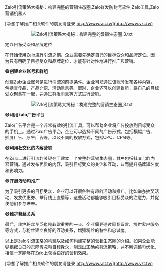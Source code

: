 Zalo引流策略大揭秘：构建完整的营销生态圈,Zalo群发防封号软件,Zalo工具,Zalo营销机器人

[😍想了解推广相关软件的朋友请登录 http://www.vst.tw](http://www.vst.tw)

 <center><img src="https://vst.tw/MP4/tuiguang/png/4.png" alt="Zalo引流策略大揭秘：构建完整的营销生态圈_3.txt"></center>

定义目标受众和品牌定位

在开始使用Zalo进行引流之前，企业需要先确定自己的目标受众和品牌定位。因为只有明确了目标受众和品牌定位，才能有针对性地进行推广和营销。

**😄创建企业账号和群组**

创建Zalo企业账号是进行引流的前提条件。企业可以通过该账号发布各种内容，包括宣传品、产品介绍、活动信息等。同时，企业还可以创建群组，将自己的目标受众聚集在一起，并通过群发消息等方式进行营销。

 <center><img src="https://vst.tw/MP4/tuiguang/png/4.png" alt="Zalo引流策略大揭秘：构建完整的营销生态圈_3.txt"></center>

**😄利用Zalo广告平台**

Zalo广告平台是一个非常有效的引流工具，可以帮助企业将广告投放到目标受众的手机上。通过Zalo广告平台，企业可以选择不同的广告形式，包括横幅广告、插屏广告、原生广告等，以及不同的投放方式，包括CPC、CPM等。

**😄利用社交化的内容营销**

在Zalo上进行引流的关键在于建立一个完整的营销生态圈，其中包括社交化的内容营销。通过发布优质的内容，吸引目标受众的关注和互动，从而提升品牌知名度和影响力。

**😄开展活动和推广**

为了吸引更多的目标受众，企业可以开展各种有趣的活动和推广。比如举办抽奖活动、发放优惠券、举行线上直播等，这些活动都能够吸引目标受众的注意力，并促使他们参与进来。

**😄维护粉丝关系**

最后，维护粉丝关系也是非常重要的一步。企业需要通过回复留言、提供客户服务等方式，与粉丝建立良好的互动关系，增强粉丝的黏性和忠诚度。

以上是Zalo引流策略的构建以及如何构建完整的营销生态圈的介绍。如果企业能够根据自己的实际情况和目标受众，制定出正确的引流策略，并不断调整和优化，相信一定能够在Zalo上获得良好的营销效果。

[😍想了解推广相关软件的朋友请登录 http://www.vst.tw](http://www.vst.tw)



